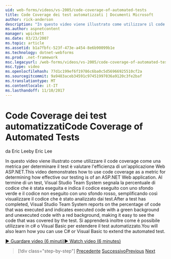 ```yaml
---
uid: web-forms/videos/vs-2005/code-coverage-of-automated-tests
title: Code Coverage dei test automatizzati | Documenti Microsoft
author: rick-anderson
description: "In questo video viene illustrato come utilizzare il code coverage come una metrica per determinare il test è valutare l'efficienza di un'applicazione Web ASP.NET. Dopo un test con com..."
ms.author: aspnetcontent
manager: wpickett
ms.date: 03/23/2007
ms.topic: article
ms.assetid: b1a7fbfc-523f-473e-a454-8e6b90099b1e
ms.technology: dotnet-webforms
ms.prod: .net-framework
msc.legacyurl: /web-forms/videos/vs-2005/code-coverage-of-automated-tests
msc.type: video
ms.openlocfilehash: 77d1c199ef6f19786c6ba0c5d56966925510cf2a
ms.sourcegitcommit: 9a9483aceb34591c97451997036a9120c3fe2baf
ms.translationtype: MT
ms.contentlocale: it-IT
ms.lasthandoff: 11/10/2017
---
```

<a name="code-coverage-of-automated-tests"></a><span data-ttu-id="0f2d5-104">Code Coverage dei test automatizzati</span><span class="sxs-lookup"><span data-stu-id="0f2d5-104">Code Coverage of Automated Tests</span></span>
====================
<span data-ttu-id="0f2d5-105">da Eric Lee</span><span class="sxs-lookup"><span data-stu-id="0f2d5-105">by Eric Lee</span></span>

<span data-ttu-id="0f2d5-106">In questo video viene illustrato come utilizzare il code coverage come una metrica per determinare il test è valutare l'efficienza di un'applicazione Web ASP.NET.</span><span class="sxs-lookup"><span data-stu-id="0f2d5-106">This video demonstrates how to use code coverage as a metric for determining how effective our testing is of an ASP.NET Web application.</span></span> <span data-ttu-id="0f2d5-107">Al termine di un test, Visual Studio Team System segnala la percentuale di codice che è stata eseguita e indica il codice eseguito con uno sfondo verde e il codice non eseguito con uno sfondo rosso, semplificando così visualizzare il codice che è stato analizzato dai test.</span><span class="sxs-lookup"><span data-stu-id="0f2d5-107">After a test has completed, Visual Studio Team System reports on the percentage of code that was executed and indicates executed code with a green background and unexecuted code with a red background, making it easy to see the code that was covered by the test.</span></span> <span data-ttu-id="0f2d5-108">Si apprenderà inoltre come è possibile utilizzare in c# o Visual Basic per estendere il test automatizzato.</span><span class="sxs-lookup"><span data-stu-id="0f2d5-108">You will also learn how you can use C# or Visual Basic to extend the automated test.</span></span>

[<span data-ttu-id="0f2d5-109">&#9654; Guardare video (6 minuti)</span><span class="sxs-lookup"><span data-stu-id="0f2d5-109">&#9654; Watch video (6 minutes)</span></span>](https://channel9.msdn.com/Blogs/ASP-NET-Site-Videos/code-coverage-of-automated-tests)

>[!div class="step-by-step"]
<span data-ttu-id="0f2d5-110">[Precedente](measuring-the-business-value-of-ajax.md)
[Successivo](custom-extraction-rules-and-coded-web-tests.md)</span><span class="sxs-lookup"><span data-stu-id="0f2d5-110">[Previous](measuring-the-business-value-of-ajax.md)
[Next](custom-extraction-rules-and-coded-web-tests.md)</span></span>
